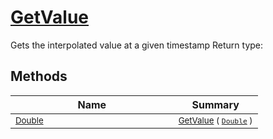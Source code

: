 # [GetValue](./IInterpolation-100663760.md)

Gets the interpolated value at a given timestamp
Return type:
## Methods

| Name | Summary | 
| --- | --- | 
| <sub>[Double](https://docs.microsoft.com/en-us/dotnet/api/System.Double)</sub><img width=200/>| <sub>[GetValue](./IInterpolation-100663760.md) ( [`Double`](https://docs.microsoft.com/en-us/dotnet/api/System.Double) )</sub>| <br>


